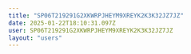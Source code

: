 ```yaml
---
title: "SP06T219291G2XKWRPJHEYM9XREYK2K3K32JZ7JZ"
date: 2025-01-22T18:10:31.097Z
user: SP06T219291G2XKWRPJHEYM9XREYK2K3K32JZ7JZ
layout: "users"
---
```

    